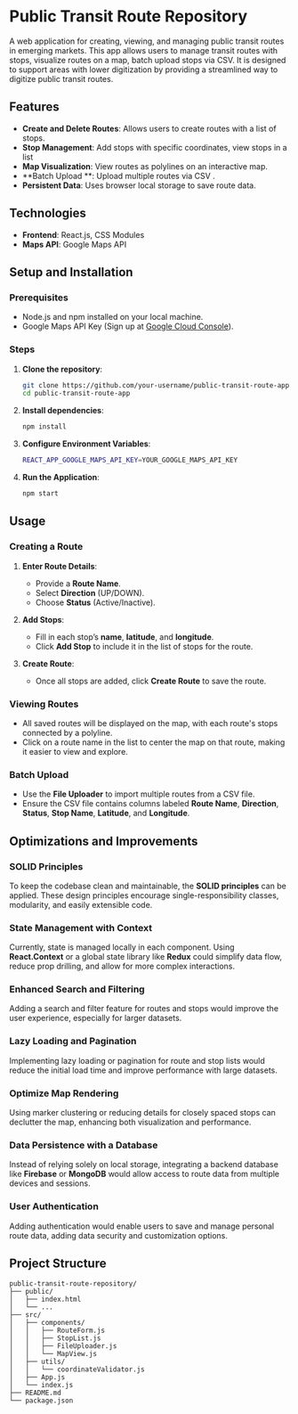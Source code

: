 # Public Transit Route Repository

A web application for creating, viewing, and managing public transit routes in emerging markets. This app allows users to manage transit routes with stops, visualize routes on a map, batch upload stops via CSV. It is designed to support areas with lower digitization by providing a streamlined way to digitize public transit routes.

## Features

- **Create and Delete Routes**: Allows users to create routes with a list of stops.
- **Stop Management**: Add stops with specific coordinates, view stops in a list
- **Map Visualization**: View routes as polylines on an interactive map.
- **Batch Upload **: Upload multiple routes via CSV .
- **Persistent Data**: Uses browser local storage to save route data.

## Technologies

- **Frontend**: React.js, CSS Modules
- **Maps API**: Google Maps API


## Setup and Installation

### Prerequisites
- Node.js and npm installed on your local machine.
- Google Maps API Key (Sign up at [Google Cloud Console](https://console.cloud.google.com/)).

### Steps

1. **Clone the repository**:
   ```bash
   git clone https://github.com/your-username/public-transit-route-app.git
   cd public-transit-route-app

2. **Install dependencies**:
   ```bash
   npm install

3. **Configure Environment Variables**:
   ```bash
   REACT_APP_GOOGLE_MAPS_API_KEY=YOUR_GOOGLE_MAPS_API_KEY

4. **Run the Application**:
   ```bash
   npm start

## Usage

### Creating a Route

1. **Enter Route Details**:
   - Provide a **Route Name**.
   - Select **Direction** (UP/DOWN).
   - Choose **Status** (Active/Inactive).

2. **Add Stops**:
   - Fill in each stop’s **name**, **latitude**, and **longitude**.
   - Click **Add Stop** to include it in the list of stops for the route.

3. **Create Route**:
   - Once all stops are added, click **Create Route** to save the route.

### Viewing Routes

- All saved routes will be displayed on the map, with each route's stops connected by a polyline.
- Click on a route name in the list to center the map on that route, making it easier to view and explore.

### Batch Upload

- Use the **File Uploader** to import multiple routes from a CSV file.
- Ensure the CSV file contains columns labeled **Route Name**, **Direction**, **Status**, **Stop Name**, **Latitude**, and **Longitude**.

## Optimizations and Improvements

### SOLID Principles
To keep the codebase clean and maintainable, the **SOLID principles** can be applied. These design principles encourage single-responsibility classes, modularity, and easily extensible code.

### State Management with Context
Currently, state is managed locally in each component. Using **React.Context** or a global state library like **Redux** could simplify data flow, reduce prop drilling, and allow for more complex interactions.

### Enhanced Search and Filtering
Adding a search and filter feature for routes and stops would improve the user experience, especially for larger datasets.

### Lazy Loading and Pagination
Implementing lazy loading or pagination for route and stop lists would reduce the initial load time and improve performance with large datasets.

### Optimize Map Rendering
Using marker clustering or reducing details for closely spaced stops can declutter the map, enhancing both visualization and performance.

### Data Persistence with a Database
Instead of relying solely on local storage, integrating a backend database like **Firebase** or **MongoDB** would allow access to route data from multiple devices and sessions.

### User Authentication
Adding authentication would enable users to save and manage personal route data, adding data security and customization options.


## Project Structure

```plaintext
public-transit-route-repository/
├── public/
│   ├── index.html
│   └── ...
├── src/
│   ├── components/
│   │   ├── RouteForm.js
│   │   ├── StopList.js
│   │   ├── FileUploader.js
│   │   └── MapView.js
│   ├── utils/
│   │   └── coordinateValidator.js
│   ├── App.js
│   └── index.js
├── README.md
└── package.json

